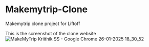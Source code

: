 # Makemytrip-Clone
Makemytrip clone project for Liftoff

This is the screenshot of the clone website
![MakeMyTrip Kriithik SS - Google Chrome 26-01-2025 18_30_52](https://github.com/user-attachments/assets/a545b429-6bc7-4a22-84b2-02450cf44e26)
